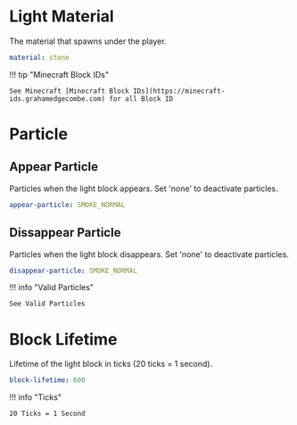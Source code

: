 # Light Material

The material that spawns under the player.

```yml
material: stone
```

!!! tip "Minecraft Block IDs"

    See Minecraft [Minecraft Block IDs](https://minecraft-ids.grahamedgecombe.com) for all Block ID

# Particle

## Appear Particle

Particles when the light block appears. Set 'none' to deactivate particles.

```yml
appear-particle: SMOKE_NORMAL
```

## Dissappear Particle 
Particles when the light block disappears. Set 'none' to deactivate particles.

```yml
disappear-particle: SMOKE_NORMAL
```

!!! info "Valid Particles"

    See Valid Particles

# Block Lifetime

Lifetime of the light block in ticks (20 ticks = 1 second).

```yml
block-lifetime: 600
```

!!! info "Ticks"

    20 Ticks = 1 Second
